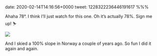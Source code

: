 date: 2020-02-14T14:16:56+0000
tweet: 1228322236446191617
%%%

Ahaha 78°. I think I’ll just watch for this one. Oh it’s actually 78%. Sign me up! ⛷

![](EQvgjR8W4AA-DyP.jpg)

And I skied a 100% slope in Norway a couple of years ago. So fun I did it again and again.
